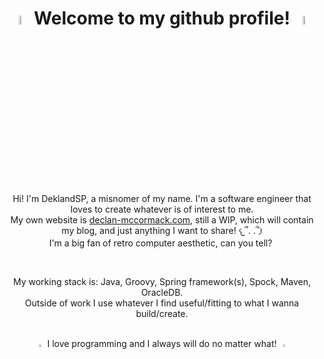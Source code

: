 <h1 align="center"> <img src="https://media1.giphy.com/media/v1.Y2lkPTc5MGI3NjExaWYyczBraHNmZzJmdHQzcmw0cnlrZXMza3IyaXBtOWNrcjBzZW51dyZlcD12MV9pbnRlcm5hbF9naWZfYnlfaWQmY3Q9cw/3pV1IMQQMHYTw7gR8y/giphy.gif" width="6%"> Welcome to my github profile! <img src="https://media1.giphy.com/media/v1.Y2lkPTc5MGI3NjExaWYyczBraHNmZzJmdHQzcmw0cnlrZXMza3IyaXBtOWNrcjBzZW51dyZlcD12MV9pbnRlcm5hbF9naWZfYnlfaWQmY3Q9cw/3pV1IMQQMHYTw7gR8y/giphy.gif" width="6%"> </h1>
<br>
<p align="center">
  Hi! I'm DeklandSP, a misnomer of my name. I'm a software engineer that loves to create whatever is of interest to me.
  <br /> My own website is <a href="https://github.com/DeklandSP" target="_blank">declan-mccormack.com</a>, still a WIP, which will contain my blog, and just anything I want to share! 𐔌՞. .՞𐦯
  <br /> <img href="https://media4.giphy.com/media/v1.Y2lkPTc5MGI3NjExMjZqbXlmNnRjMnVwcnZhYmM5bzFpM2hxYzZ2aWthdHJ5cWcxOWRrbSZlcD12MV9pbnRlcm5hbF9naWZfYnlfaWQmY3Q9cw/32McaxRxhMAJOQxQGG/giphy.gif" width="3%">I'm a big fan of retro computer aesthetic, can you tell? <img href="https://media4.giphy.com/media/v1.Y2lkPTc5MGI3NjExMjZqbXlmNnRjMnVwcnZhYmM5bzFpM2hxYzZ2aWthdHJ5cWcxOWRrbSZlcD12MV9pbnRlcm5hbF9naWZfYnlfaWQmY3Q9cw/32McaxRxhMAJOQxQGG/giphy.gif" width="3%">
</p>
<br>

<p align="center">
  My working stack is: Java, Groovy, Spring framework(s), Spock, Maven, OracleDB.<br /> Outside of work I use whatever I find useful/fitting to what I wanna build/create.
</p>

<p align="center">
    <br /><img src="https://media1.giphy.com/media/v1.Y2lkPTc5MGI3NjExY255djlnZHRrMHVudThrdmtnbTlnOGx3YWN4N2tvczY4Mm1hN2l0NSZlcD12MV9pbnRlcm5hbF9naWZfYnlfaWQmY3Q9Zw/q3OZluiy6kqN0SpLIT/giphy.gif" width="3%"> I love programming and I always will do no matter what! <img src="https://media1.giphy.com/media/v1.Y2lkPTc5MGI3NjExY255djlnZHRrMHVudThrdmtnbTlnOGx3YWN4N2tvczY4Mm1hN2l0NSZlcD12MV9pbnRlcm5hbF9naWZfYnlfaWQmY3Q9Zw/q3OZluiy6kqN0SpLIT/giphy.gif" width="3%">
</p>

<!--I got my gifs from this lovely talented persons GIPHY: https://giphy.com/dinchenix-->
